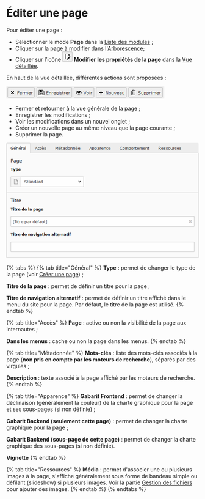 # Éditer une page

Pour éditer une page :

* Sélectionner le mode **Page** dans la [Liste des modules](../prise-en-main/se-reperer-dans-le-backend.md) ;
* Cliquer sur la page à modifier dans l'[Arborescence](../prise-en-main/se-reperer-dans-le-backend.md);
* Cliquer sur l’icône ![](../.gitbook/assets/add_page_edit.png) **Modifier les propriétés de la page** dans la [Vue détaillée](../prise-en-main/se-reperer-dans-le-backend.md).

En haut de la vue détaillée, différentes actions sont proposées :

![](../.gitbook/assets/image%20%287%29.png)

* Fermer et retourner à la vue générale de la page ;
* Enregistrer les modifications ;
* Voir les modifications dans un nouvel onglet ;
* Créer un nouvelle page au même niveau que la page courante ;
* Supprimer la page.

![](../.gitbook/assets/add_page_edit_1.png)

{% tabs %}
{% tab title="Général" %}
**Type** : permet de changer le type de la page \(voir [Créer une page](creer-une-page.md)\) ;

**Titre de la page** : permet de définir un titre pour la page ;

**Titre de navigation alternatif** : permet de définir un titre affiché dans le menu du site pour la page. Par défaut, le titre de la page est utilisé.
{% endtab %}

{% tab title="Accès" %}
**Page** : active ou non la visibilité de la page aux internautes ;

**Dans les menus** : cache ou non la page dans les menus.
{% endtab %}

{% tab title="Métadonnée" %}
**Mots-clés** : liste des mots-clés associés à la page \(**non pris en compte par les moteurs de recherche**\), séparés par des virgules ;

**Description** : texte associé à la page affiché par les moteurs de recherche.
{% endtab %}

{% tab title="Apparence" %}
**Gabarit Frontend** : permet de changer la déclinaison \(généralement la couleur\) de la charte graphique pour la page et ses sous-pages \(si non définie\) ;

**Gabarit Backend \(seulement cette page\)** : permet de changer la charte graphique pour la page ;

**Gabarit Backend \(sous-page de cette page\)** : permet de changer la charte graphique des sous-pages \(si non définie\).

**Vignette**
{% endtab %}

{% tab title="Ressources" %}
**Média** : permet d'associer une ou plusieurs images à la page, s'affiche généralement sous forme de bandeau simple ou défilant \(slideshow\) si plusieurs images. Voir la partie [Gestion des fichiers](../gestion-des-fichiers-1/generalites-fichiers.md) pour ajouter des images.
{% endtab %}
{% endtabs %}

